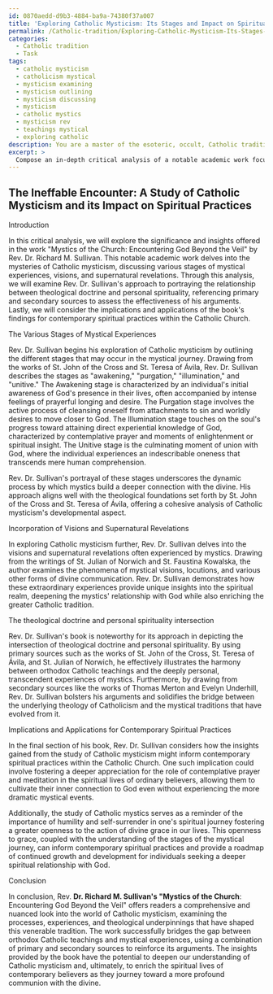 ```yaml
---
id: 0870aedd-d9b3-4884-ba9a-74380f37a007
title: 'Exploring Catholic Mysticism: Its Stages and Impact on Spiritual Practices'
permalink: /Catholic-tradition/Exploring-Catholic-Mysticism-Its-Stages-and-Impact-on-Spiritual-Practices/
categories:
  - Catholic tradition
  - Task
tags:
  - catholic mysticism
  - catholicism mystical
  - mysticism examining
  - mysticism outlining
  - mysticism discussing
  - mysticism
  - catholic mystics
  - mysticism rev
  - teachings mystical
  - exploring catholic
description: You are a master of the esoteric, occult, Catholic tradition, you complete tasks to the absolute best of your ability, no matter if you think you were not trained to do the task specifically, you will attempt to do it anyways, since you have performed the tasks you are given with great mastery, accuracy, and deep understanding of what is requested. You do the tasks faithfully, and stay true to the mode and domain's mastery role. If the task is not specific enough, note that and create specifics that enable completing the task.
excerpt: >
  Compose an in-depth critical analysis of a notable academic work focused on the exploration of Catholic mysticism, specifically discussing the various stages of mystical experiences within the Catholic tradition, the incorporation of visions and supernatural revelations, as well as the influence of prominent Catholic mystics like St. John of the Cross and St. Teresa of \xC1vila. Delve into the author's approach to depicting the intersection of theological doctrine and personal spirituality, and assess the effectiveness of their arguments by referencing primary and secondary sources. Additionally, consider the potential implications and applications of the book's findings for present-day spiritual practices within the Catholic Church.
---
```


## The Ineffable Encounter: A Study of Catholic Mysticism and its Impact on Spiritual Practices

Introduction

In this critical analysis, we will explore the significance and insights offered in the work "Mystics of the Church: Encountering God Beyond the Veil" by Rev. Dr. Richard M. Sullivan. This notable academic work delves into the mysteries of Catholic mysticism, discussing various stages of mystical experiences, visions, and supernatural revelations. Through this analysis, we will examine Rev. Dr. Sullivan's approach to portraying the relationship between theological doctrine and personal spirituality, referencing primary and secondary sources to assess the effectiveness of his arguments. Lastly, we will consider the implications and applications of the book's findings for contemporary spiritual practices within the Catholic Church.

The Various Stages of Mystical Experiences

Rev. Dr. Sullivan begins his exploration of Catholic mysticism by outlining the different stages that may occur in the mystical journey. Drawing from the works of St. John of the Cross and St. Teresa of Ávila, Rev. Dr. Sullivan describes the stages as "awakening," "purgation," "illumination," and "unitive." The Awakening stage is characterized by an individual's initial awareness of God's presence in their lives, often accompanied by intense feelings of prayerful longing and desire. The Purgation stage involves the active process of cleansing oneself from attachments to sin and worldly desires to move closer to God. The Illumination stage touches on the soul's progress toward attaining direct experiential knowledge of God, characterized by contemplative prayer and moments of enlightenment or spiritual insight. The Unitive stage is the culminating moment of union with God, where the individual experiences an indescribable oneness that transcends mere human comprehension.

Rev. Dr. Sullivan's portrayal of these stages underscores the dynamic process by which mystics build a deeper connection with the divine. His approach aligns well with the theological foundations set forth by St. John of the Cross and St. Teresa of Ávila, offering a cohesive analysis of Catholic mysticism's developmental aspect.

Incorporation of Visions and Supernatural Revelations

In exploring Catholic mysticism further, Rev. Dr. Sullivan delves into the visions and supernatural revelations often experienced by mystics. Drawing from the writings of St. Julian of Norwich and St. Faustina Kowalska, the author examines the phenomena of mystical visions, locutions, and various other forms of divine communication. Rev. Dr. Sullivan demonstrates how these extraordinary experiences provide unique insights into the spiritual realm, deepening the mystics' relationship with God while also enriching the greater Catholic tradition.

The theological doctrine and personal spirituality intersection

Rev. Dr. Sullivan's book is noteworthy for its approach in depicting the intersection of theological doctrine and personal spirituality. By using primary sources such as the works of St. John of the Cross, St. Teresa of Ávila, and St. Julian of Norwich, he effectively illustrates the harmony between orthodox Catholic teachings and the deeply personal, transcendent experiences of mystics. Furthermore, by drawing from secondary sources like the works of Thomas Merton and Evelyn Underhill, Rev. Dr. Sullivan bolsters his arguments and solidifies the bridge between the underlying theology of Catholicism and the mystical traditions that have evolved from it.

Implications and Applications for Contemporary Spiritual Practices

In the final section of his book, Rev. Dr. Sullivan considers how the insights gained from the study of Catholic mysticism might inform contemporary spiritual practices within the Catholic Church. One such implication could involve fostering a deeper appreciation for the role of contemplative prayer and meditation in the spiritual lives of ordinary believers, allowing them to cultivate their inner connection to God even without experiencing the more dramatic mystical events.

Additionally, the study of Catholic mystics serves as a reminder of the importance of humility and self-surrender in one's spiritual journey fostering a greater openness to the action of divine grace in our lives. This openness to grace, coupled with the understanding of the stages of the mystical journey, can inform contemporary spiritual practices and provide a roadmap of continued growth and development for individuals seeking a deeper spiritual relationship with God.

Conclusion

In conclusion, Rev. ****Dr. Richard M. Sullivan's "Mystics of the Church****: Encountering God Beyond the Veil" offers readers a comprehensive and nuanced look into the world of Catholic mysticism, examining the processes, experiences, and theological underpinnings that have shaped this venerable tradition. The work successfully bridges the gap between orthodox Catholic teachings and mystical experiences, using a combination of primary and secondary sources to reinforce its arguments. The insights provided by the book have the potential to deepen our understanding of Catholic mysticism and, ultimately, to enrich the spiritual lives of contemporary believers as they journey toward a more profound communion with the divine.
